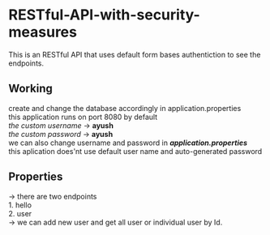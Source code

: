 # RESTful-API-with-security-measures
This is an RESTful API that uses default form bases authentiction to see the endpoints.
<h2>Working</h2>
<p>
  create and change the database accordingly in application.properties <br>
  this application runs on port 8080 by default<br>
  <i>the custom username</i> -> <b>ayush</b> <br>
  <i>the custom password</i> -> <b>ayush</b><br>
  we can also change username and password in <b><i>application.properties</i></b> <br>
  this aplication does'nt use default user name and auto-generated password <br>
  </p>
  <h2>Properties</h2>
  <p>
   -> there are two endpoints <br>
    1. hello<br>
    2. user <br>
   -> we can add new user and get all user or individual user by Id.
  
  </p>
